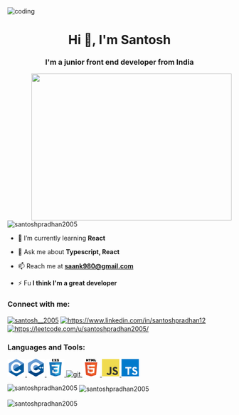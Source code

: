 



<img align = "top" alt="coding "  width="1300"  height ="250"  src="https://raw.githubusercontent.com/simon-zerisenay/simon-zerisenay/main/work.gif "/>
<h1 align="center">Hi 👋, I'm Santosh</h1>
<h3 align="center">I'm a junior front end developer from India</h3>




                                          
 <img align  = "right"  width = "450" height ="330" src ="https://miro.medium.com/v2/resize:fit:1360/1*IRGHmiGsa16stedQvIaZfw.gif"/>




<p align="left"> <img src="https://komarev.com/ghpvc/?username=santoshpradhan2005&label=Profile%20views&color=0e75b6&style=flat" alt="santoshpradhan2005" /> </p>

- 🌱 I’m currently learning **React**

- 💬 Ask me about **Typescript, React**

- 📫 Reach me at **saank980@gmail.com**

- ⚡ Fu **I think I'm a great developer**

<h3 align="left">Connect with me:</h3>
<p align="left">
<a href="https://twitter.com/santosh__2005" target="blank"><img align="center" src="https://raw.githubusercontent.com/rahuldkjain/github-profile-readme-generator/master/src/images/icons/Social/twitter.svg" alt="santosh__2005" height="30" width="40" /></a>
<a href="https://linkedin.com/in/https://www.linkedin.com/in/santoshpradhan12" target="blank"><img align="center" src="https://raw.githubusercontent.com/rahuldkjain/github-profile-readme-generator/master/src/images/icons/Social/linked-in-alt.svg" alt="https://www.linkedin.com/in/santoshpradhan12" height="30" width="40" /></a>
<a href="https://www.leetcode.com/https://leetcode.com/u/santoshpradhan2005/" target="blank"><img align="center" src="https://raw.githubusercontent.com/rahuldkjain/github-profile-readme-generator/master/src/images/icons/Social/leet-code.svg" alt="https://leetcode.com/u/santoshpradhan2005/" height="30" width="40" /></a>
</p>

<h3 align="left">Languages and Tools:</h3>
<p align="left"> <a href="https://www.cprogramming.com/" target="_blank" rel="noreferrer"> <img src="https://raw.githubusercontent.com/devicons/devicon/master/icons/c/c-original.svg" alt="c" width="40" height="40"/> </a> <a href="https://www.w3schools.com/cpp/" target="_blank" rel="noreferrer"> <img src="https://raw.githubusercontent.com/devicons/devicon/master/icons/cplusplus/cplusplus-original.svg" alt="cplusplus" width="40" height="40"/> </a> <a href="https://www.w3schools.com/css/" target="_blank" rel="noreferrer"> <img src="https://raw.githubusercontent.com/devicons/devicon/master/icons/css3/css3-original-wordmark.svg" alt="css3" width="40" height="40"/> </a> <a href="https://git-scm.com/" target="_blank" rel="noreferrer"> <img src="https://www.vectorlogo.zone/logos/git-scm/git-scm-icon.svg" alt="git" width="40" height="40"/> </a> <a href="https://www.w3.org/html/" target="_blank" rel="noreferrer"> <img src="https://raw.githubusercontent.com/devicons/devicon/master/icons/html5/html5-original-wordmark.svg" alt="html5" width="40" height="40"/> </a> <a href="https://developer.mozilla.org/en-US/docs/Web/JavaScript" target="_blank" rel="noreferrer"> <img src="https://raw.githubusercontent.com/devicons/devicon/master/icons/javascript/javascript-original.svg" alt="javascript" width="40" height="40"/> </a> <a href="https://www.typescriptlang.org/" target="_blank" rel="noreferrer"> <img src="https://raw.githubusercontent.com/devicons/devicon/master/icons/typescript/typescript-original.svg" alt="typescript" width="40" height="40"/> </a> </p>

<p><img align="left" src="https://github-readme-stats.vercel.app/api/top-langs?username=santoshpradhan2005&show_icons=true&locale=en&layout=compact" alt="santoshpradhan2005" /></p>

<p>&nbsp;<img align="center" src="https://github-readme-stats.vercel.app/api?username=santoshpradhan2005&show_icons=true&locale=en" alt="santoshpradhan2005" /></p>

<p><img align="center" src="https://github-readme-streak-stats.herokuapp.com/?user=santoshpradhan2005&" alt="santoshpradhan2005" /></p>

